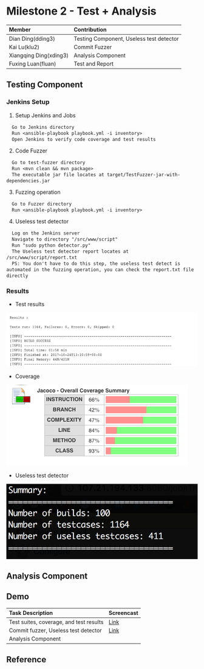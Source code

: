 # Milestone 2 - Test + Analysis #


| Member                 | Contribution |
| :---                   | :---         |
| Dian Ding(dding3)      | Testing Component, Useless test detector |
| Kai Lu(klu2)           | Commit Fuzzer |
| Xiangqing Ding(xding3) | Analysis Component |
| Fuxing Luan(fluan)     | Test and Report |


## Testing Component ##

### Jenkins Setup ###
1. Setup Jenkins and Jobs

  ```
    Go to Jenkins directory
    Run <ansible-playbook playbook.yml -i inventory>
    Open Jenkins to verify code coverage and test results
  ```

2. Code Fuzzer

  ```
    Go to test-fuzzer directory
    Run <mvn clean && mvn package>
    The executable jar file locates at target/TestFuzzer-jar-with-dependencies.jar
  ```

3. Fuzzing operation

  ```
    Go to Fuzzer directory
    Run <ansible-playbook playbook.yml -i inventory>  
  ```

4. Useless test detector
  
  ```
    Log on the Jenkins server
    Navigate to directory "/src/www/script"
    Run "sudo python detector.py"
    The Useless test detector report locates at /src/www/script/report.txt
    PS: You don't have to do this step, the useless test detect is automated in the fuzzing operation, you can check the report.txt file directly
  ```
  
### Results ###
* Test results  

![coverage](/Images/test-result.png)  

* Coverage  

![coverage](/Images/coverage-summary.png)  

* Useless test detector  

![coverage](/Images/useless-test.png)  


## Analysis Component ##



## Demo ##

| Task Description       | Screencast |
| :---                   | :---         |
| Test suites, coverage, and test results      | [Link](https://youtu.be/HnLdSuTxcw4) |
| Commit fuzzer, Useless test detector        | [Link](https://youtu.be/K9vi80O5OqA) |
| Analysis Component						   | 										|		


## Reference ##

